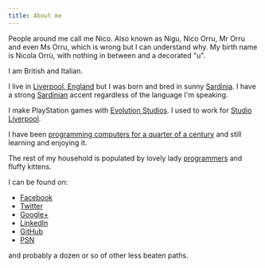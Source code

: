 ```yaml
---
title: About me
---
```


People around me call me Nico. Also known as Nigu, Nico Orru, Mr Orru and even Ms Orru, which is wrong but I can understand why.
My birth name is Nicola Orrù, with nothing in between and a decorated "u".

I am British and Italian.

I live in [Liverpool, England](https://en.wikipedia.org/wiki/Liverpool) but I was born and bred in sunny [Sardinia](https://en.wikipedia.org/wiki/Sardinia).
I have a strong [Sardinian](https://en.wikipedia.org/wiki/Sardinian_language) accent regardless of the language I'm speaking.

I make PlayStation games with [Evolution Studios](https://en.wikipedia.org/wiki/Evolution_Studios).
I used to work for [Studio Liverpool](https://en.wikipedia.org/wiki/Psygnosis).

I have been [programming computers for a quarter of a century](/resources/curriculum_2015.pdf) 
and still learning and enjoying it.

The rest of my household is populated by lovely lady [programmers](http://blog.doppioslash.com/about/) and fluffy kittens.

I can be found on:

* [Facebook](https://facebook.com/norru)
* [Twitter](https://twitter.com/nicola_orru)
* [Google+](https://plus.google.com/+NicoOrrù)
* [LinkedIn](https://uk.linkedin.com/in/norru)
* [GitHub](https://github.com/norru/)
* [PSN](http://eu.playstation.com/psn/profile/Nigu/)

and probably a dozen or so of other less beaten paths.